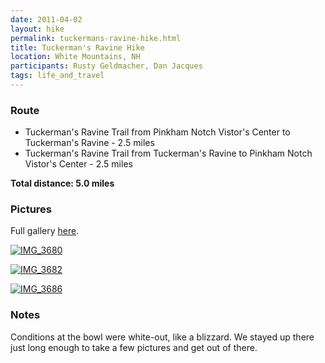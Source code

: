 ```yaml
---
date: 2011-04-02
layout: hike
permalink: tuckermans-ravine-hike.html
title: Tuckerman's Ravine Hike
location: White Mountains, NH
participants: Rusty Geldmacher, Dan Jacques
tags: life_and_travel
---
```


### Route

  * Tuckerman's Ravine Trail from Pinkham Notch Vistor's Center to Tuckerman's Ravine - 2.5 miles
  * Tuckerman's Ravine Trail from Tuckerman's Ravine to Pinkham Notch Vistor's Center - 2.5 miles

**Total distance: 5.0 miles**

### Pictures

Full gallery [here](http://www.flickr.com/photos/geldmacher/sets/72157629504637935/with/6803841018/).

[![IMG_3680](http://farm8.staticflickr.com/7208/6803841018_69ec7a70f1.jpg)](http://www.flickr.com/photos/geldmacher/6803841018/)

[![IMG_3682](http://farm8.staticflickr.com/7203/6803841802_e4d6c1f5ce.jpg)](http://www.flickr.com/photos/geldmacher/6803841802/)

[![IMG_3686](http://farm8.staticflickr.com/7204/6803846288_cd0dd1d195.jpg)](http://www.flickr.com/photos/geldmacher/6803846288/)

### Notes

Conditions at the bowl were white-out, like a blizzard. We stayed up there just long enough to take a few pictures and get out of there.
